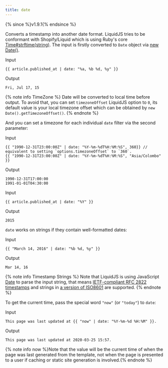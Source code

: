 ```yaml
---
title: date
---
```


{% since %}v1.9.1{% endsince %}

Converts a timestamp into another date format. LiquidJS tries to be conformant with Shopify/Liquid which is using Ruby's core [Time#strftime(string)](http://www.ruby-doc.org/core/Time.html#method-i-strftime). The input is firstly converted to `Date` object via [new Date()][newDate].

Input
```liquid
{{ article.published_at | date: "%a, %b %d, %y" }}
```

Output
```text
Fri, Jul 17, 15
```

{% note info TimeZone %}
Date will be converted to local time before output. To avoid that, you can set `timezoneOffset` LiquidJS option to `0`, its default value is your local timezone offset which can be obtained by `new Date().getTimezoneOffset()`.
{% endnote %}

And you can set a timezone for each individual `date` filter via the second parameter:

Input
```liquid
{{ "1990-12-31T23:00:00Z" | date: "%Y-%m-%dT%H:%M:%S", 360}} // equivalent to setting `options.timezoneOffset` to `360`.
{{ "1990-12-31T23:00:00Z" | date: "%Y-%m-%dT%H:%M:%S", "Asia/Colombo" }}
```

Output
```liquid
1990-12-31T17:00:00
1991-01-01T04:30:00
```

Input
```liquid
{{ article.published_at | date: "%Y" }}
```

Output
```text
2015
```

`date` works on strings if they contain well-formatted dates:

Input
```liquid
{{ "March 14, 2016" | date: "%b %d, %y" }}
```

Output
```text
Mar 14, 16
```

{% note info Timestamp Strings %}
Note that LiquidJS is using JavaScript [Date][newDate] to parse the input string, that means [IETF-compliant RFC 2822 timestamps](https://datatracker.ietf.org/doc/html/rfc2822#page-14) and strings in [a version of ISO8601](https://www.ecma-international.org/ecma-262/11.0/#sec-date.parse) are supported.
{% endnote %}

To get the current time, pass the special word `"now"` (or `"today"`) to `date`:

Input
```liquid
This page was last updated at {{ "now" | date: "%Y-%m-%d %H:%M" }}.
```

Output
```text
This page was last updated at 2020-03-25 15:57.
```

{% note info now %}Note that the value will be the current time of when the page was last generated from the template, not when the page is presented to a user if caching or static site generation is involved.{% endnote %}

[newDate]: https://developer.mozilla.org/zh-CN/docs/Web/JavaScript/Reference/Global_Objects/Date
